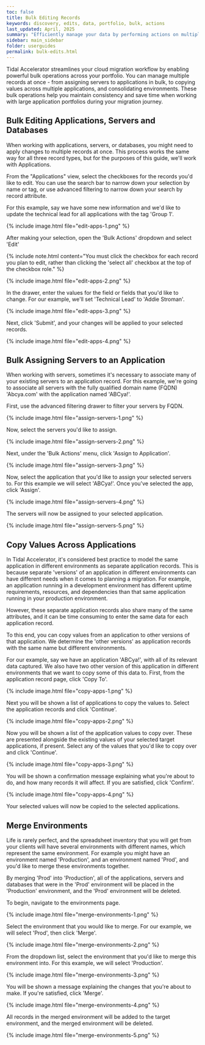 ```yaml
---
toc: false
title: Bulk Editing Records
keywords: discovery, edits, data, portfolio, bulk, actions
last_updated: April, 2025
summary: "Efficiently manage your data by performing actions on multiple records simultaneously"
sidebar: main_sidebar
folder: userguides
permalink: bulk-edits.html
---
```


Tidal Accelerator streamlines your cloud migration workflow by enabling powerful bulk operations across your portfolio. You can manage multiple records at once - from assigning servers to applications in bulk, to copying values across multiple applications, and consolidating environments. These bulk operations help you maintain consistency and save time when working with large application portfolios during your migration journey.

## Bulk Editing Applications, Servers and Databases

When working with applications, servers, or databases, you might need to apply changes to multiple records at once. This process works the same way for all three record types, but for the purposes of this guide, we'll work with Applications.

From the "Applications" view, select the checkboxes for the records you'd like to edit. You can use the search bar to narrow down your selection by name or tag, or use advanced filtering to narrow down your search by record attribute.

For this example, say we have some new information and we'd like to update the technical lead for all applications with the tag 'Group 1'. 

{% include image.html file="edit-apps-1.png" %}
<br>

After making your selection, open the 'Bulk Actions' dropdown and select 'Edit'

{% include note.html content="You must click the checkbox for each record you plan to edit, rather than clicking the 'select all' checkbox at the top of the checkbox role." %}
<br>

{% include image.html file="edit-apps-2.png" %}
<br>

In the drawer, enter the values for the field or fields that you'd like to change. For our example, we'll set 'Technical Lead' to 'Addie Stroman'.

{% include image.html file="edit-apps-3.png" %}
<br>

Next, click 'Submit', and your changes will be applied to your selected records.

{% include image.html file="edit-apps-4.png" %}

## Bulk Assigning Servers to an Application

When working with servers, sometimes it's necessary to associate many of your existing servers to an application record. For this example, we're going to associate all servers with the fully qualified domain name (FQDN) 'Abcya.com' with the application named 'ABCya!'.

First, use the advanced filtering drawer to filter your servers by FQDN.

{% include image.html file="assign-servers-1.png" %}
<br>

Now, select the servers you'd like to assign.

{% include image.html file="assign-servers-2.png" %}
<br>

Next, under the 'Bulk Actions' menu, click 'Assign to Application'.

{% include image.html file="assign-servers-3.png" %}
<br>

Now, select the application that you'd like to assign your selected servers to. For this example we will select 'ABCya!'. Once you've selected the app, click 'Assign'. 

{% include image.html file="assign-servers-4.png" %}
<br>

The servers will now be assigned to your selected application.

{% include image.html file="assign-servers-5.png" %}
<br>

## Copy Values Across Applications

In Tidal Accelerator, it's considered best practice to model the same application in different environments as separate application records. This is because separate 'versions' of an application in different environments can have different needs when it comes to planning a migration. For example, an application running in a development environment has different uptime requirements, resources, and dependencies than that same application running in your production environment.

However, these separate application records also share many of the same attributes, and it can be time consuming to enter the same data for each application record.

To this end, you can copy values from an application to other versions of that application. We determine the 'other versions' as application records with the same name but different environments.

For our example, say we have an application 'ABCya!', with all of its relevant data captured. We also have two other version of this application in different environments that we want to copy some of this data to.
First, from the application record page, click 'Copy To'.

{% include image.html file="copy-apps-1.png" %}
<br>

Next you will be shown a list of applications to copy the values to. Select the application records and click 'Continue'.

{% include image.html file="copy-apps-2.png" %}
<br>

Now you will be shown a list of the application values to copy over. These are presented alongside the existing values of your selected target applications, if present. Select any of the values that you'd like to copy over and click 'Continue'.

{% include image.html file="copy-apps-3.png" %}
<br>

You will be shown a confirmation message explaining what you're about to do, and how many records it will affect. If you are satisfied, click 'Confirm'.

{% include image.html file="copy-apps-4.png" %}
<br>

Your selected values will now be copied to the selected applications.

## Merge Environments

Life is rarely perfect, and the spreadsheet inventory that you will get from your clients will have several environments with different names, which represent the same environment. For example you might have an environment named 'Production', and an environment named 'Prod', and you'd like to merge these environments together.

By merging 'Prod' into 'Production', all of the applications, servers and databases that were in the 'Prod' environment will be placed in the 'Production' environment, and the 'Prod' environment will be deleted.

To begin, navigate to the environments page.

{% include image.html file="merge-environments-1.png" %}
<br>

Select the environment that you would like to merge. For our example, we will select 'Prod', then click 'Merge'.

{% include image.html file="merge-environments-2.png" %}
<br>

From the dropdown list, select the environment that you'd like to merge this environment into. For this example, we will select 'Production'.

{% include image.html file="merge-environments-3.png" %}
<br>

You will be shown a message explaining the changes that you're about to make. If you're satisfied, click 'Merge'.

{% include image.html file="merge-environments-4.png" %}
<br>

All records in the merged environment will be added to the target environment, and the merged environment will be deleted.

{% include image.html file="merge-environments-5.png" %}

